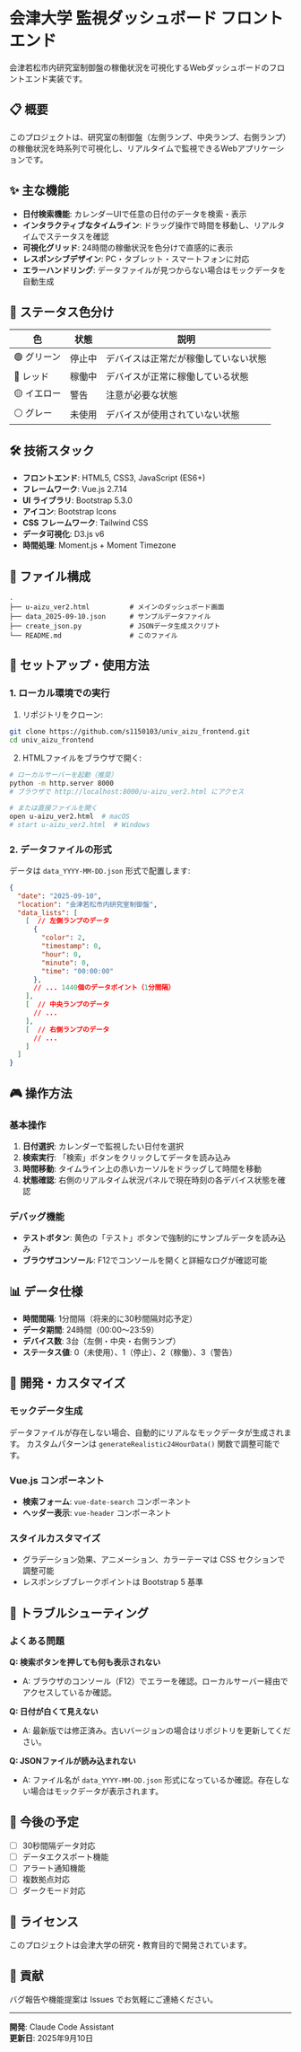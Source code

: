 # 会津大学 監視ダッシュボード フロントエンド

会津若松市内研究室制御盤の稼働状況を可視化するWebダッシュボードのフロントエンド実装です。

## 📋 概要

このプロジェクトは、研究室の制御盤（左側ランプ、中央ランプ、右側ランプ）の稼働状況を時系列で可視化し、リアルタイムで監視できるWebアプリケーションです。

## ✨ 主な機能

- **日付検索機能**: カレンダーUIで任意の日付のデータを検索・表示
- **インタラクティブなタイムライン**: ドラッグ操作で時間を移動し、リアルタイムでステータスを確認
- **可視化グリッド**: 24時間の稼働状況を色分けで直感的に表示
- **レスポンシブデザイン**: PC・タブレット・スマートフォンに対応
- **エラーハンドリング**: データファイルが見つからない場合はモックデータを自動生成

## 🎨 ステータス色分け

| 色 | 状態 | 説明 |
|---|-----|------|
| 🟢 グリーン | 停止中 | デバイスは正常だが稼働していない状態 |
| 🔴 レッド | 稼働中 | デバイスが正常に稼働している状態 |
| 🟡 イエロー | 警告 | 注意が必要な状態 |
| ⚪ グレー | 未使用 | デバイスが使用されていない状態 |

## 🛠️ 技術スタック

- **フロントエンド**: HTML5, CSS3, JavaScript (ES6+)
- **フレームワーク**: Vue.js 2.7.14
- **UI ライブラリ**: Bootstrap 5.3.0
- **アイコン**: Bootstrap Icons
- **CSS フレームワーク**: Tailwind CSS
- **データ可視化**: D3.js v6
- **時間処理**: Moment.js + Moment Timezone

## 📁 ファイル構成

```
.
├── u-aizu_ver2.html          # メインのダッシュボード画面
├── data_2025-09-10.json      # サンプルデータファイル
├── create_json.py            # JSONデータ生成スクリプト
└── README.md                 # このファイル
```

## 🚀 セットアップ・使用方法

### 1. ローカル環境での実行

1. リポジトリをクローン:
```bash
git clone https://github.com/s1150103/univ_aizu_frontend.git
cd univ_aizu_frontend
```

2. HTMLファイルをブラウザで開く:
```bash
# ローカルサーバーを起動（推奨）
python -m http.server 8000
# ブラウザで http://localhost:8000/u-aizu_ver2.html にアクセス

# または直接ファイルを開く
open u-aizu_ver2.html  # macOS
# start u-aizu_ver2.html  # Windows
```

### 2. データファイルの形式

データは `data_YYYY-MM-DD.json` 形式で配置します:

```json
{
  "date": "2025-09-10",
  "location": "会津若松市内研究室制御盤",
  "data_lists": [
    [  // 左側ランプのデータ
      {
        "color": 2,
        "timestamp": 0,
        "hour": 0,
        "minute": 0,
        "time": "00:00:00"
      },
      // ... 1440個のデータポイント（1分間隔）
    ],
    [  // 中央ランプのデータ
      // ...
    ],
    [  // 右側ランプのデータ  
      // ...
    ]
  ]
}
```

## 🎮 操作方法

### 基本操作
1. **日付選択**: カレンダーで監視したい日付を選択
2. **検索実行**: 「検索」ボタンをクリックしてデータを読み込み
3. **時間移動**: タイムライン上の赤いカーソルをドラッグして時間を移動
4. **状態確認**: 右側のリアルタイム状況パネルで現在時刻の各デバイス状態を確認

### デバッグ機能
- **テストボタン**: 黄色の「テスト」ボタンで強制的にサンプルデータを読み込み
- **ブラウザコンソール**: F12でコンソールを開くと詳細なログが確認可能

## 📊 データ仕様

- **時間間隔**: 1分間隔（将来的に30秒間隔対応予定）
- **データ期間**: 24時間（00:00〜23:59）
- **デバイス数**: 3台（左側・中央・右側ランプ）
- **ステータス値**: 0（未使用）、1（停止）、2（稼働）、3（警告）

## 🔧 開発・カスタマイズ

### モックデータ生成
データファイルが存在しない場合、自動的にリアルなモックデータが生成されます。
カスタムパターンは `generateRealistic24HourData()` 関数で調整可能です。

### Vue.js コンポーネント
- **検索フォーム**: `vue-date-search` コンポーネント
- **ヘッダー表示**: `vue-header` コンポーネント

### スタイルカスタマイズ
- グラデーション効果、アニメーション、カラーテーマは CSS セクションで調整可能
- レスポンシブブレークポイントは Bootstrap 5 基準

## 🐛 トラブルシューティング

### よくある問題

**Q: 検索ボタンを押しても何も表示されない**
- A: ブラウザのコンソール（F12）でエラーを確認。ローカルサーバー経由でアクセスしているか確認。

**Q: 日付が白くて見えない**
- A: 最新版では修正済み。古いバージョンの場合はリポジトリを更新してください。

**Q: JSONファイルが読み込まれない**
- A: ファイル名が `data_YYYY-MM-DD.json` 形式になっているか確認。存在しない場合はモックデータが表示されます。

## 🔄 今後の予定

- [ ] 30秒間隔データ対応
- [ ] データエクスポート機能
- [ ] アラート通知機能
- [ ] 複数拠点対応
- [ ] ダークモード対応

## 📄 ライセンス

このプロジェクトは会津大学の研究・教育目的で開発されています。

## 🤝 貢献

バグ報告や機能提案は Issues でお気軽にご連絡ください。

---

**開発**: Claude Code Assistant  
**更新日**: 2025年9月10日